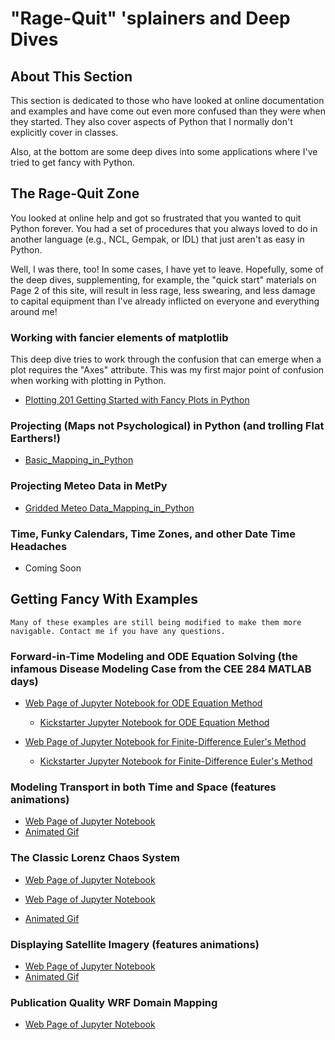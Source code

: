 # "Rage-Quit" 'splainers and Deep Dives

## About This Section

This section is dedicated to those who have looked at online documentation and examples and have come out even more confused than they were when they started.  They also cover aspects of Python that I normally don't explicitly cover in classes.   

Also, at the bottom are some deep dives into some applications where I've tried to get fancy with Python.


## The Rage-Quit Zone

You looked at online help and got so frustrated that you wanted to quit Python forever. You had a set of procedures that you always loved to do in another language (e.g., NCL, Gempak, or IDL) that just aren't as easy in Python.  

Well, I was there, too!  In some cases, I have yet to leave.  Hopefully, some of the deep dives, supplementing, for example, the "quick start" materials on Page 2 of this site, will result in less rage, less swearing, and less damage to capital equipment than I've already inflicted on everyone and everything around me!

### Working with fancier elements of matplotlib

This deep dive tries to work through the confusion that can emerge when a plot requires the "Axes" attribute.  This was my first major point of confusion when working with plotting in Python.  

*  [Plotting 201 Getting Started with Fancy Plots in Python](Jupyter_Notebooks_and_Other_Files/03_Deep_Dives/03_01_Rage_Quit_Support/03_01_01_Axes_and_Axises/Plotting_201_Fancy_Plots_in_Python.html)

### Projecting (Maps not Psychological) in Python (and trolling Flat Earthers!)


*  [Basic_Mapping_in_Python](Jupyter_Notebooks_and_Other_Files/03_Deep_Dives/03_01_Rage_Quit_Support/03_01_02_Cartopy_and_Projections/Basic_Mapping_in_Python.html)

### Projecting Meteo Data in MetPy

*  [Gridded Meteo Data_Mapping_in_Python](Jupyter_Notebooks_and_Other_Files/03_Deep_Dives/03_01_Rage_Quit_Support/03_01_03_XArray_and_Cartopy/Mapping_Gridded_Meteorology_Data_in_Python_with_Xarray_and_Cartopy.html)

### Time, Funky Calendars, Time Zones, and other Date Time Headaches

*  Coming Soon

## Getting Fancy With Examples

```warning
Many of these examples are still being modified to make them more navigable. Contact me if you have any questions.
```

### Forward-in-Time Modeling and ODE Equation Solving (the infamous Disease Modeling Case from the CEE 284 MATLAB days)

* [Web Page of Jupyter Notebook for ODE Equation Method](Jupyter_Notebooks_and_Other_Files/03_Deep_Dives/03_02_Applications/03_02_01_SIR_Modeling/Disease_Modeling_with_ODE_Functions_in_Python.html)
  * [Kickstarter Jupyter Notebook for ODE Equation Method](Jupyter_Notebooks_and_Other_Files/03_Deep_Dives/03_02_Applications/03_02_01_SIR_Modeling/Disease_Modeling_with_ODE_Functions_in_Python%20Starter-Pack.ipynb)

* [Web Page of Jupyter Notebook for Finite-Difference Euler's Method](Jupyter_Notebooks_and_Other_Files/03_Deep_Dives/03_02_Applications/03_02_01_SIR_Modeling/Disease_Modeling_with_Eulers_Method_in_Python.html)
  * [Kickstarter Jupyter Notebook for Finite-Difference Euler's Method](Jupyter_Notebooks_and_Other_Files/03_Deep_Dives/03_02_Applications/03_02_01_SIR_Modeling/Disease_Modeling_with_Eulers_Method_in_Python%20Starter-Pack.ipynb)


### Modeling Transport in both Time and Space (features animations)

* [Web Page of Jupyter Notebook](Jupyter_Notebooks_and_Other_Files/03_Deep_Dives/03_02_Applications/03_02_02_FIT-BIS/Fluids_Modeling_Upstream_Advection.html)
* [Animated Gif](Jupyter_Notebooks_and_Other_Files/03_Deep_Dives/03_02_Applications/03_02_02_FIT-BIS/Upwind_FTBS_Advection.gif)

### The Classic Lorenz Chaos System

* [Web Page of Jupyter Notebook](Jupyter_Notebooks_and_Other_Files/03_Deep_Dives/03_02_Applications/03_02_03_Chaos/Chaos_Modeling_with_ODE_Functions_in_Python.html)


* [Web Page of Jupyter Notebook](Jupyter_Notebooks_and_Other_Files/03_Deep_Dives/03_02_Applications/03_02_04_Satellites/GOES_Image_Ingesting_Demonstrator.html)
* [Animated Gif](Jupyter_Notebooks_and_Other_Files/03_Deep_Dives/03_02_Applications/03_02_04_Satellites/GOES-16_Dorian_CH-03.gif)

### Displaying Satellite Imagery (features animations)

* [Web Page of Jupyter Notebook](Jupyter_Notebooks_and_Other_Files/03_Deep_Dives/03_02_Applications/03_02_04_Satellites/GOES_Image_Ingesting_Demonstrator.html)
* [Animated Gif](Jupyter_Notebooks_and_Other_Files/03_Deep_Dives/03_02_Applications/03_02_04_Satellites/GOES-16_Dorian_CH-03.gif)

### Publication Quality WRF Domain Mapping

* [Web Page of Jupyter Notebook](Jupyter_Notebooks_and_Other_Files/03_Deep_Dives/03_02_Applications/03_02_05_WRF_Domain_Mapping/WRF_Map_Out_Namelist_WPS.html)
